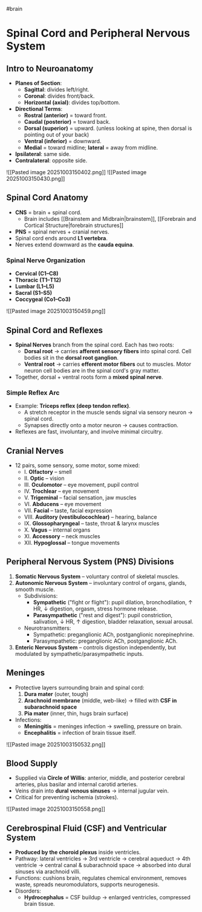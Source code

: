 #brain
# **Spinal Cord and Peripheral Nervous System**

## **Intro to Neuroanatomy**
- **Planes of Section**:
    - **Sagittal**: divides left/right.
    - **Coronal**: divides front/back.
    - **Horizontal (axial)**: divides top/bottom.
- **Directional Terms**:
    - **Rostral (anterior)** = toward front.
    - **Caudal (posterior)** = toward back.
    - **Dorsal (superior)** = upward. (unless looking at spine, then dorsal is pointing out of your back)
    - **Ventral (inferior)** = downward.
    - **Medial** = toward midline; **lateral** = away from midline.
- **Ipsilateral**: same side.
- **Contralateral**: opposite side.

![[Pasted image 20251003150402.png]]
![[Pasted image 20251003150430.png]]
## **Spinal Cord Anatomy**
- **CNS** = brain + spinal cord.
  - Brain includes [[Brainstem and Midbrain|brainstem]], [[Forebrain and Cortical Structure|forebrain structures]]
- **PNS** = spinal nerves + cranial nerves.
- Spinal cord ends around **L1 vertebra**.
- Nerves extend downward as the **cauda equina**.
### **Spinal Nerve Organization**
- **Cervical (C1–C8)**
- **Thoracic (T1–T12)**
- **Lumbar (L1–L5)**
- **Sacral (S1–S5)**
- **Coccygeal (Co1–Co3)**

![[Pasted image 20251003150459.png]]
## **Spinal Cord and Reflexes**
- **Spinal Nerves** branch from the spinal cord. Each has two roots:
    - **Dorsal root** → carries **afferent sensory fibers** into spinal cord. Cell bodies sit in the **dorsal root ganglion**.
    - **Ventral root** → carries **efferent motor fibers** out to muscles. Motor neuron cell bodies are in the spinal cord's gray matter.
- Together, dorsal + ventral roots form a **mixed spinal nerve**.
### **Simple Reflex Arc**
- Example: **Triceps reflex (deep tendon reflex)**.
    - A stretch receptor in the muscle sends signal via sensory neuron → spinal cord.
    - Synapses directly onto a motor neuron → causes contraction.
- Reflexes are fast, involuntary, and involve minimal circuitry.

## **Cranial Nerves**
- 12 pairs, some sensory, some motor, some mixed:
    - I. **Olfactory** – smell
    - II. **Optic** – vision
    - III. **Oculomotor** – eye movement, pupil control
    - IV. **Trochlear** – eye movement
    - V. **Trigeminal** – facial sensation, jaw muscles
    - VI. **Abducens** – eye movement
    - VII. **Facial** – taste, facial expression
    - VIII. **Auditory (vestibulocochlear)** – hearing, balance
    - IX. **Glossopharyngeal** – taste, throat & larynx muscles
    - X. **Vagus** – internal organs
    - XI. **Accessory** – neck muscles
    - XII. **Hypoglossal** – tongue movements

## **Peripheral Nervous System (PNS) Divisions**
1. **Somatic Nervous System** – voluntary control of skeletal muscles.
2. **Autonomic Nervous System** – involuntary control of organs, glands, smooth muscle.
    - Subdivisions:
        - **Sympathetic** ("fight or flight"): pupil dilation, bronchodilation, ↑ HR, ↓ digestion, orgasm, stress hormone release.
        - **Parasympathetic** ("rest and digest"): pupil constriction, salivation, ↓ HR, ↑ digestion, bladder relaxation, sexual arousal.
    - Neurotransmitters:
        - Sympathetic: preganglionic ACh, postganglionic norepinephrine.
        - Parasympathetic: preganglionic ACh, postganglionic ACh.
3. **Enteric Nervous System** – controls digestion independently, but modulated by sympathetic/parasympathetic inputs.

## **Meninges**
- Protective layers surrounding brain and spinal cord:
    1. **Dura mater** (outer, tough)
    2. **Arachnoid membrane** (middle, web-like) → filled with **CSF in subarachnoid space**
    3. **Pia mater** (inner, thin, hugs brain surface)
- Infections:
    - **Meningitis** = meninges infection → swelling, pressure on brain.
    - **Encephalitis** = infection of brain tissue itself.

![[Pasted image 20251003150532.png]]
## **Blood Supply**
- Supplied via **Circle of Willis**: anterior, middle, and posterior cerebral arteries, plus basilar and internal carotid arteries.
- Veins drain into **dural venous sinuses** → internal jugular vein.
- Critical for preventing ischemia (strokes).

![[Pasted image 20251003150558.png]]
## **Cerebrospinal Fluid (CSF) and Ventricular System**
- **Produced by the choroid plexus** inside ventricles.
- Pathway: lateral ventricles → 3rd ventricle → cerebral aqueduct → 4th ventricle → central canal & subarachnoid space → absorbed into dural sinuses via arachnoid villi.
- Functions: cushions brain, regulates chemical environment, removes waste, spreads neuromodulators, supports neurogenesis.
- Disorders:
    - **Hydrocephalus** = CSF buildup → enlarged ventricles, compressed brain tissue.